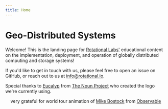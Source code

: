 ```yaml
---
title: Home
---
```


# Geo-Distributed Systems

Welcome! This is the landing page for [Rotational Labs'](https://rotational.io/) educational content on the implementation, deployment, and operation of globally distributed computing and storage systems!

If you'd like to get in touch with us, please feel free to open an issue on GitHub, or reach out to us at info@rotational.io.

Special thanks to [Eucalyp](https://thenounproject.com/eucalyp/) from [The Noun Project](https://thenounproject.com/) who created the logo we're currently using.

<!--Rotating globe-->
<div id="observablehq-canvas-1372f32a"></div>

<script type="module">
import {Runtime, Inspector} from "https://cdn.jsdelivr.net/npm/@observablehq/runtime@4/dist/runtime.js";
import define from "https://api.observablehq.com/@kngjoel/untitled.js?v=3";
new Runtime().module(define, name => {
  if (name === "canvas") return new Inspector(document.querySelector("#observablehq-canvas-1372f32a"));
});
</script>
<!--End of Rotating globe-->

<p align="center">very grateful for world tour animation of <a href="https://observablehq.com/@mbostock">Mike Bostock</a> from <a href="https://observablehq.com">Observable</a> </p>

